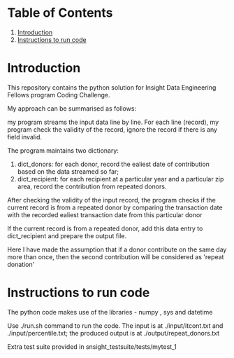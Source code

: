 # Table of Contents
1. [Introduction](README.md#introduction)
2. [Instructions to run code](README.md#instructions-to-run-code)


# Introduction

This  repository contains the python solution for Insight Data Engineering Fellows program Coding Challenge.

My approach can be summarised as follows:

my program streams the input data line by line. For each line (record), my program check the validity of the record, ignore the record if there is any field invalid.

The program maintains two dictionary:

1. dict_donors: for each donor, record the ealiest date of contribution based on the data streamed so far;
2. dict_recipient: for each recipient at a particular year and a particular zip area, record the contribution from repeated donors.

After checking the validity of the input record, the program checks if the current record is from a repeated donor by comparing the transaction date with the recorded ealiest transaction date from this particular donor

If the current record is from a repeated donor, add this data entry to dict_recipient and prepare the output file.

Here I have made the assumption that if a donor contribute on the same day more than once, then the second contribution will be considered as 'repeat donation'

# Instructions to run code

The python code makes use of the libraries - numpy , sys and datetime 

Use ./run.sh command to run the code. The input is at ./input/itcont.txt and ./input/percentile.txt; the produced output is at ./output/repeat_donors.txt

Extra test suite provided in snsight_testsuite/tests/mytest_1  
